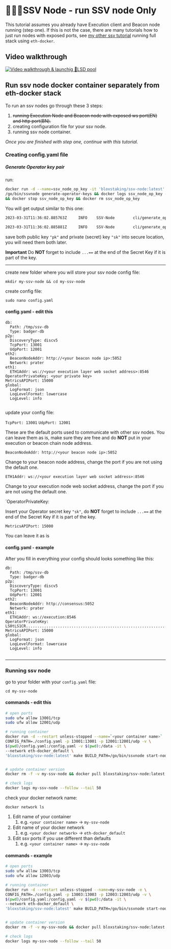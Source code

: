 # 🔷🏃‍♂️SSV Node - run SSV node Only

This tutorial assumes you already have Execution client and Beacon node running (step one). If this is not the case, there are many tutorials how to just run nodes with exposed ports, see [my other ssv tutorial](https://github.com/bloxapp/awesome-ssv/blob/main/tutorials/Run%20SSV%20node%20in%2010%20minutes%20by%20markoInEther%20server%20setup%20eth-docker%20validator%20registration.md) running full stack using `eth-docker`. 

## Video walkthrough

[![Video walkthrough & launchig 🌈LSD pool](http://img.youtube.com/vi/4_Ek8mCUZCk/0.jpg)](http://www.youtube.com/watch?v=4_Ek8mCUZCk "🔷🏃‍♂️SSV Node - run SSV node ONLY")

## Run ssv node docker container separately from eth-docker stack 

To run an ssv nodes go through these 3 steps: 
1. ~~running Execution Node and Beacon node with exposed ws port(EN) and http port(BN).~~
2. creating configuration file for your ssv node.
3. running ssv node container.



*Once you are finished with step one, continue with this tutorial.* 

### Creating config.yaml file

##### Generate Operator key pair

run: 
```bash
docker run -d --name=ssv_node_op_key -it 'bloxstaking/ssv-node:latest' \
/go/bin/ssvnode generate-operator-keys && docker logs ssv_node_op_key --follow \
&& docker stop ssv_node_op_key && docker rm ssv_node_op_key
```


You will get output similar to this one: 
```bash 
2023-03-31T11:36:02.885763Z     INFO    SSV-Node        cli/generate_operator_keys.go:27        generated public key (base64) {"pk": "LS0tLS1CRUd........................................................................................................................................................................................................................................................................................................................................................................................................................................................................................S0K"}

2023-03-31T11:36:02.885881Z     INFO    SSV-Node        cli/generate_operator_keys.go:28        generated private key (base64)        {"sk": "LS0t................................................................................................................................................................................................................................................................................................................................................................................................................................................................................................................................................................................................................................................................................................................................................................................................................................................................................................................................................................................tLQo="}
```

save both public key `"pk"` and private (secret) key `"sk"`  into secure location, you will need them both later. 

**Important**
Do **NOT** forget to include `...==` at the end of the Secret Key if it is part of the key. 

-------------------------------- 


create new folder where you will store your ssv node config file: 

`mkdir my-ssv-node && cd my-ssv-node`

create config file:

`sudo nano config.yaml`

#### config.yaml - edit this 

```
db:
  Path: /tmp/ssv-db
  Type: badger-db
p2p:
  DiscoveryType: discv5
  TcpPort: 13001
  UdpPort: 12001
eth2:
  BeaconNodeAddr: http://<your beacon node ip>:5052
  Network: prater
eth1:
  ETH1Addr: ws://<your execution layer web socket address>:8546
OperatorPrivateKey: <your private key>
MetricsAPIPort: 15000
global:
  LogFormat: json
  LogLevelFormat: lowercase
  LogLevel: info
  
  ```




update your config file: 

`TcpPort: 13001`
`UdpPort: 12001`

These are the default ports used to communicate with other ssv nodes. You can leave them as is, make sure they are free and do **NOT** put in your execution or beacon chain node address. 

`BeaconNodeAddr: http://<your beacon node ip>:5052`

Change to your beacon node address, change the port if you are not using the default one. 

`ETH1Addr: ws://<your execution layer web socket address>:8546`

Change to your execution node web socket address, change the port if you are not using the default one.

`OperatorPrivateKey: <your private key>


Insert your Operator secret key `"sk"`, do **NOT** forget to include `...==` at the end of the Secret Key if it is part of the key. 


`MetricsAPIPort: 15000`

You can leave it as is

#### config.yaml - example 
After you fill in everything your config should looks something like this: 

```
db:
  Path: /tmp/ssv-db
  Type: badger-db
p2p:
  DiscoveryType: discv5
  TcpPort: 13001
  UdpPort: 12001
eth2:
  BeaconNodeAddr: http://consensus:5052
  Network: prater
eth1:
  ETH1Addr: ws://execution:8546
OperatorPrivateKey: LS0tLS1CR............................................................................................................................................................................................................................................................................................................................................................................................................................................................................................................................................................................................................................................................................................................................................................................................................................................................................................................................................................................................................................................................................................................................................................................WQVRFIEtFWS0tLS0tCg==
MetricsAPIPort: 15000
global:
  LogFormat: json
  LogLevelFormat: lowercase
  LogLevel: info
  
  ```


-------------------------------- 



### Running ssv node

go to your folder with your `config.yaml` file: 

`cd my-ssv-node`



#### commands - edit this 

```bash
# open ports 
sudo ufw allow 13001/tcp
sudo ufw allow 12001/udp

# running container 
docker run -d --restart unless-stopped --name=`<your container name>`  -e \
CONFIG_PATH=./config.yaml -p 13001:13001 -p 12001:12001/udp -v \
$(pwd)/config.yaml:/config.yaml -v $(pwd):/data -it \
--network eth-docker_default \
'bloxstaking/ssv-node:latest' make BUILD_PATH=/go/bin/ssvnode start-node


# update container version
docker rm -f -v my-ssv-node && docker pull bloxstaking/ssv-node:latest

# check logs 
docker logs my-ssv-node --follow --tail 50


```


check your docker network name: 

`docker network ls`

1. Edit name of your container 
	1. e.g. `<your container name>` -> `my-ssv-node`
2. Edit name of your docker network 
	1. e.g. `<your docker network>` -> `eth-docker_default`
3. Edit ssv ports if you use different than defaults 
	1. e.g. `<your container name>` -> `my-ssv-node`


#### commands - example

```bash
# open ports 
sudo ufw allow 13003/tcp
sudo ufw allow 12003/udp

# running container 
docker run -d --restart unless-stopped --name=my-ssv-node -e \
CONFIG_PATH=./config.yaml -p 13003:13003 -p 12003:12003/udp -v \
$(pwd)/config.yaml:/config.yaml -v $(pwd):/data -it \
--network eth-docker_default \
'bloxstaking/ssv-node:latest' make BUILD_PATH=/go/bin/ssvnode start-node


# update container version
docker rm -f -v my-ssv-node && docker pull bloxstaking/ssv-node:latest

# check logs 
docker logs my-ssv-node --follow --tail 50


```
